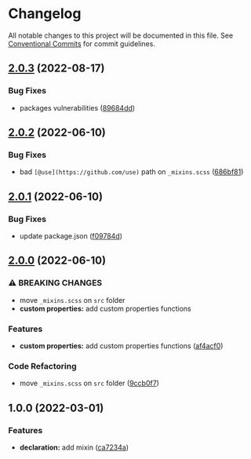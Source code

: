 # Changelog

All notable changes to this project will be documented in this file. See [Conventional Commits](https://conventionalcommits.org) for commit guidelines.

## [2.0.3](https://github.com/unsass/css/compare/v2.0.2...v2.0.3) (2022-08-17)


### Bug Fixes

* packages vulnerabilities ([89684dd](https://github.com/unsass/css/commit/89684dd0868b5e50d25e60ae0607abb5e11aca2a))

## [2.0.2](https://github.com/unsass/css/compare/v2.0.1...v2.0.2) (2022-06-10)


### Bug Fixes

* bad `[@use](https://github.com/use)` path on `_mixins.scss` ([686bf81](https://github.com/unsass/css/commit/686bf81818fad6fae3a909dd7a8d32cfff24a56f))

## [2.0.1](https://github.com/unsass/css/compare/v2.0.0...v2.0.1) (2022-06-10)


### Bug Fixes

* update package.json ([f09784d](https://github.com/unsass/css/commit/f09784dbfe51bcf353f447be8c160884ab10ed9a))

## [2.0.0](https://github.com/unsass/css/compare/v1.0.0...v2.0.0) (2022-06-10)


### ⚠ BREAKING CHANGES

* move `_mixins.scss` on `src` folder
* **custom properties:** add custom properties functions

### Features

* **custom properties:** add custom properties functions ([af4acf0](https://github.com/unsass/css/commit/af4acf0484b5af057f783eb4ee77b382e2993d78))


### Code Refactoring

* move `_mixins.scss` on `src` folder ([9ccb0f7](https://github.com/unsass/css/commit/9ccb0f7d4b12407585a34270e1c04e31daf4d914))

## 1.0.0 (2022-03-01)


### Features

* **declaration:** add mixin ([ca7234a](https://github.com/unsass/css/commit/ca7234a546260b0fd2862ab60d1d4593b7833b06))
